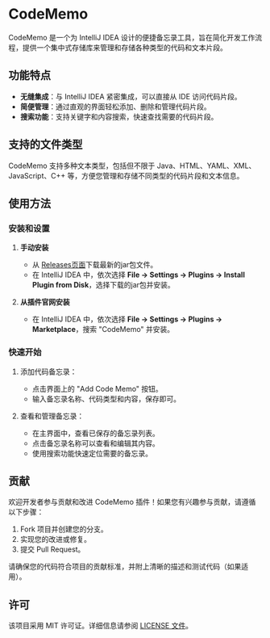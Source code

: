 # CodeMemo

CodeMemo 是一个为 IntelliJ IDEA 设计的便捷备忘录工具，旨在简化开发工作流程，提供一个集中式存储库来管理和存储各种类型的代码和文本片段。

## 功能特点

- **无缝集成**：与 IntelliJ IDEA 紧密集成，可以直接从 IDE 访问代码片段。
- **简便管理**：通过直观的界面轻松添加、删除和管理代码片段。
- **搜索功能**：支持关键字和内容搜索，快速查找需要的代码片段。

## 支持的文件类型

CodeMemo 支持多种文本类型，包括但不限于 Java、HTML、YAML、XML、JavaScript、C++ 等，方便您管理和存储不同类型的代码片段和文本信息。

## 使用方法

### 安装和设置

1. **手动安装**
   - 从 [Releases页面](https://github.com/ZJamss/CodeMemo/releases)下载最新的jar包文件。
   - 在 IntelliJ IDEA 中，依次选择 **File -> Settings -> Plugins -> Install Plugin from Disk**，选择下载的jar包并安装。

2. **从插件官网安装**
   - 在 IntelliJ IDEA 中，依次选择 **File -> Settings -> Plugins -> Marketplace**，搜索 "CodeMemo" 并安装。

### 快速开始

1. 添加代码备忘录：
   - 点击界面上的 "Add Code Memo" 按钮。
   - 输入备忘录名称、代码类型和内容，保存即可。

2. 查看和管理备忘录：
   - 在主界面中，查看已保存的备忘录列表。
   - 点击备忘录名称可以查看和编辑其内容。
   - 使用搜索功能快速定位需要的备忘录。

## 贡献

欢迎开发者参与贡献和改进 CodeMemo 插件！如果您有兴趣参与贡献，请遵循以下步骤：

1. Fork 项目并创建您的分支。
2. 实现您的改进或修复。
3. 提交 Pull Request。

请确保您的代码符合项目的贡献标准，并附上清晰的描述和测试代码（如果适用）。

## 许可

该项目采用 MIT 许可证。详细信息请参阅 [LICENSE 文件](https://github.com/ZJamss/CodeMemo/blob/main/LICENSE)。
